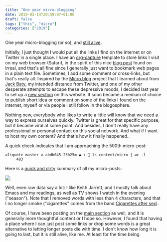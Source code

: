 ```yaml
---
title: "One year micro-blogging"
date: 2019-03-14T20:59:07+01:00
draft: false
tags: ["this", "micro"]
categories: ["2019"]
---
```


One year micro-blogging (or so), and [still alive](/micro).

Initially, I just thought I would put all the links I find on the internet or on Twitter in a single place. I have an [org-capture](https://orgmode.org/manual/Capture.html) template to store links I visit on my web browser (Safari), in the spirit of this nice [blog post](https://irreal.org/blog/?p=3726) found on Irreal, and that's all fine since I generally just want to bookmark web pages in a plain text file. Sometimes, I add some comment or cross-links, but that's really all. Inspired by the [Micro.blog](https://micro.blog) project that I learned about from [Jack Baty](https://www.baty.net), my intended distance from Twitter, and one of my other desperate attempts to escape these depressive moods, I decided last year to set up a [new section](http://aliquote.org/articles/changelog/) on this website. It soon became a medium of choice to publish short idea or comment on some of the links I found on the internet, myself or via people I still follow in the blogosphere.

Nothing new, everybody who likes to write a little will know that we need a way to express ourselves quickly. Twitter is great for that specific purpose, but it became viral at some point. And besides, I don't really have any professional or personal contact on this social network. And what if I want to host my own content? And that's how it finally happened..

A quick check indicates that I am approaching the 500th micro-post:

```
aliquote master ✗ abdb045 23h25m ◒ ♯  ls content/micro | wc -l
     483
```

Here is a [quick and dirty](/pub/one-year-micro-blogging.r) summary of all my micro-posts:

![](/img/wc-micro.png)

Well, even raw data say a lot: I like Keith Jarrett, and I mostly talk about Emacs and my readings, as well as TV shows I watch in the evening ("season"). Note that I removed words with less than 4 characters, and that I no longer smoke ("cigarettes" comes from the band [Cigarettes after sex](https://fr.wikipedia.org/wiki/Cigarettes_After_Sex)).

Of course, I have been posting on the [main section](/post) as well, and it is generally more thoughtful content or I hope so. However, I found that having a place where I can just post some links or drop some words is a great alternative to letting longer posts die with time. I don't know how long it is going to last, but it is still alive, like me. At least for the time being.
